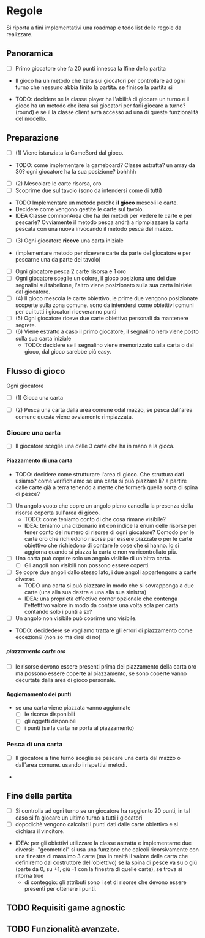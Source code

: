 # Regole 
Si riporta a fini implementativi una roadmap e todo list delle regole da realizzare.

## Panoramica
- [ ] Primo giocatore che fa 20 punti innesca la lfine della partita
- Il gioco ha un metodo che itera sui giocatori per controllare ad ogni turno che nessuno abbia finito la partita. se finisce la partita si

- TODO: decidere se la classe player ha l'abilità di giocare un turno e il gioco ha un metodo che itera sui giocatori per farli giocare a turno? (round) e se il la classe client avrà accesso ad una di queste funzionalità del modello. 

## Preparazione
- [ ] (1) Viene istanziata la GameBord dal gioco.
- TODO: come implementare la gameboard? Classe astratta? un array da 30? ogni giocatore ha la sua posizione? bohhhh
- [ ] (2) Mescolare le carte risorsa, oro
- [ ] Scoprirne due sul tavolo (sono da intendersi come di tutti)
- TODO Implementare un metodo perchè **il gioco** mescoli le carte. 
- Decidere come vengono gestite le carte sul tavolo. 
- IDEA Classe commonArea che ha dei metodi per vedere le carte e per pescarle? Ovviamente il metodo pesca andrà a ripmpiazzare la carta pescata con una nuova invocando il metodo pesca del mazzo.
- [ ] (3) Ogni giocatore **riceve** una carta iniziale 
- (implementare metodo per ricevere carte da parte del giocatore e per pescarne una da parte del tavolo)
- [ ] Ogni giocatore pesca 2 carte risorsa e 1 oro
- [ ] Ogni giocatore sceglie un colore, il gioco posiziona uno dei due segnalini sul tabellone, l'altro viene posizionato sulla sua carta iniziale dal giocatore.
-  [ ] (4) Il gioco mescola le carte obiettivo, le prime due vengono posizionate scoperte sulla zona comune. sono da intendersi come obiettivi comuni per cui tutti i giocatori riceveranno punti
- [ ] (5) Ogni giocatore riceve due carte obiettivo personali da mantenere segrete.
- [ ] (6) Viene estratto a caso il primo giocatore, il segnalino nero viene posto sulla sua carta iniziale 
    - TODO: decidere se il segnalino viene memorizzato sulla carta o dal gioco, dal gioco sarebbe più easy.

## Flusso di gioco

Ogni giocatore
- [ ] (1) Gioca una carta
- [ ] (2) Pesca una carta dalla area comune odal mazzo, se pesca dall'area comune questa viene ovviamente rimpiazzata.


### Giocare una carta
- [ ] Il giocatore sceglie una delle 3 carte che ha in mano e la gioca.
#### Piazzamento di una carta
- TODO: decidere come strutturare l'area di gioco. Che struttura dati usiamo? come verifichiamo se una carta si può piazzare lì? a partire dalle carte già a terra tenendo a mente che formerà quella sorta di spina di pesce? 
- [ ] Un angolo vuoto che copre un angolo pieno cancella la presenza della risorsa coperta sull'area di gioco.  
    - TODO: come teniamo conto di che cosa rimane visibile?
    - IDEA: teniamo una dizionario int con indice la enum delle risorse per tener conto del numero di risorse di ogni giocatore? Comodo per le carte oro che richiedono risorse per essere piazzate o per le carte obiettivo che richiedono di contare le cose che si hanno. lo si aggiorna quando si piazza la carta e non va ricontrollato più.
- [ ] Una carta può coprire solo un angolo visibile di un'altra carta.
    - [ ] Gli angoli non visibili non possono essere coperti.
- [ ] Se copre due angoli dallo stesso lato, i due angoli appartengono a carte diverse.
    - TODO una carta si può piazzare in modo che si sovrapponga a due carte (una alla sua destra e una alla sua sinistra)
    - IDEA: una proprietà effective corner opzionale che contenga l'effetttivo valore in modo da contare una volta sola per carta contando solo i punti a sx?
- [ ] Un angolo non visibile può coprirne uno visibile.

- TODO: decidedere se  vogliamo trattare gli errori di piazzamento come eccezioni? (non so ma direi di no)
<!-- - Trattiamo come eccezioni tutti gli errori di gioco?  -->

##### piazzamento carte oro
- [ ] le risorse devono essere presenti prima del piazzamento della carta oro ma possono essere coperte al piazzamento, se sono coperte vanno decurtate dalla area di gioco personale. 

#### Aggiornamento dei punti
- se una carta viene piazzata vanno aggiornate 
    - [ ] le risorse disponibili
    - [ ] gli oggetti disponibili 
    - [ ] i punti (se la carta ne porta al piazzamento) 

### Pesca di una carta
- [ ] Il giocatore a fine turno sceglie se pescare una carta dal mazzo o dall'area comune. usando i rispettivi metodi.
-


## Fine della partita
- [ ] Si controlla ad ogni turno se un giocatore ha raggiunto 20 punti, in tal caso si fa giocare un ultimo turno a tutti i giocatori
- [ ] dopodichè vengono calcolati i punti dati dalle carte obiettivo e si dichiara il vincitore.
- IDEA: per gli obiettivi utilizzare la classe astratta e implementarne due diversi:
    -"geometrici" si usa una funzione che calcoli ricorsivamente con una finestra di massimo 3 carte (ma in realtà il valore della carta che definiremo dal costruttore dell'obiettivo) se la spina di pesce va su o giù (parte da 0, su +1, giù -1 con la finestra di quelle carte), se trova si ritorna true
    - di conteggio: gli attributi sono i set di risorse che devono essere presenti per ottenere i punti.  


## TODO Requisiti game agnostic

## TODO Funzionalità avanzate.